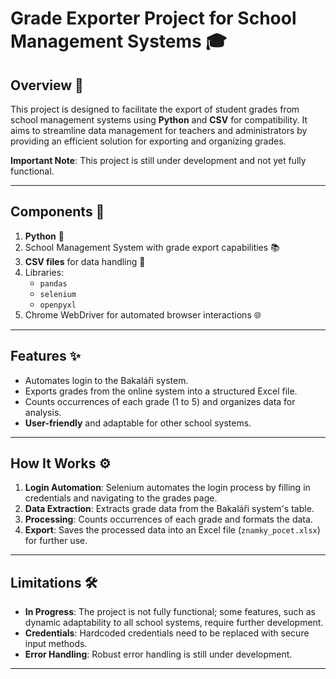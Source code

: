 
# Grade Exporter Project for School Management Systems 🎓

## Overview 🚀
This project is designed to facilitate the export of student grades from school management systems using **Python** and **CSV** for compatibility. It aims to streamline data management for teachers and administrators by providing an efficient solution for exporting and organizing grades.

**Important Note**: This project is still under development and not yet fully functional.

---

## Components 🔧
1. **Python** 🐍
2. School Management System with grade export capabilities 📚
3. **CSV files** for data handling 📑
4. Libraries: 
   - `pandas`
   - `selenium`
   - `openpyxl`
5. Chrome WebDriver for automated browser interactions 🌐

---

## Features ✨
- Automates login to the Bakaláři system.
- Exports grades from the online system into a structured Excel file.
- Counts occurrences of each grade (1 to 5) and organizes data for analysis.
- **User-friendly** and adaptable for other school systems.

---

## How It Works ⚙️
1. **Login Automation**: Selenium automates the login process by filling in credentials and navigating to the grades page.
2. **Data Extraction**: Extracts grade data from the Bakaláři system's table.
3. **Processing**: Counts occurrences of each grade and formats the data.
4. **Export**: Saves the processed data into an Excel file (`znamky_pocet.xlsx`) for further use.

---

## Limitations 🛠️
- **In Progress**: The project is not fully functional; some features, such as dynamic adaptability to all school systems, require further development.
- **Credentials**: Hardcoded credentials need to be replaced with secure input methods.
- **Error Handling**: Robust error handling is still under development.

---


